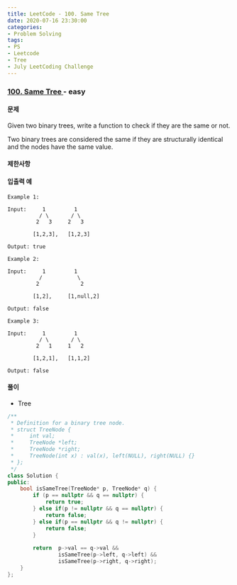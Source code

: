 ```yaml
---
title: LeetCode - 100. Same Tree
date: 2020-07-16 23:30:00
categories:
- Problem Solving
tags:
- PS
- Leetcode
- Tree
- July LeetCoding Challenge
---
```


### [ 100. Same Tree ](https://leetcode.com/problems/same-tree/) - easy

#### 문제

Given two binary trees, write a function to check if they are the same or not.

Two binary trees are considered the same if they are structurally identical and the nodes have the same value.

#### 제한사항

#### 입출력 예

```
Example 1:

Input:     1         1
          / \       / \
         2   3     2   3

        [1,2,3],   [1,2,3]

Output: true
```

```
Example 2:

Input:     1         1
          /           \
         2             2

        [1,2],     [1,null,2]

Output: false
```

```
Example 3:

Input:     1         1
          / \       / \
         2   1     1   2

        [1,2,1],   [1,1,2]

Output: false

```

#### 풀이
- Tree

```cpp
/**
 * Definition for a binary tree node.
 * struct TreeNode {
 *     int val;
 *     TreeNode *left;
 *     TreeNode *right;
 *     TreeNode(int x) : val(x), left(NULL), right(NULL) {}
 * };
 */
class Solution {
public:
    bool isSameTree(TreeNode* p, TreeNode* q) {
        if (p == nullptr && q == nullptr) {
            return true;
        } else if(p != nullptr && q == nullptr) {
            return false;
        } else if(p == nullptr && q != nullptr) {
            return false;
        }
                
        return  p->val == q->val &&
                isSameTree(p->left, q->left) &&
                isSameTree(p->right, q->right);
    }
};
```
